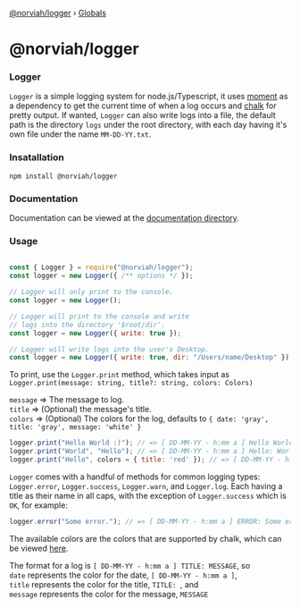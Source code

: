 [@norviah/logger](README.md) › [Globals](globals.md)

# @norviah/logger

### Logger

`Logger` is a simple logging system for node.js/Typescript, it uses [moment](https://github.com/moment/moment/) as a dependency to get the current time of when a log occurs and [chalk](https://github.com/chalk/chalk) for pretty output. If wanted, `Logger` can also write logs into a file, the default path is the directory `logs` under the root directory, with each day having it's own file under the name `MM-DD-YY.txt`.

### Insatallation

`npm install @norviah/logger`

### Documentation

Documentation can be viewed at the [documentation directory](https://github.com/Norviah/loger/tree/master/docs).

### Usage

```javascript

const { Logger } = require("@norviah/logger");
const logger = new Logger({ /** options */ });

// Logger will only print to the console.
const logger = new Logger();

// Logger will print to the console and write
// logs into the directory '$root/dir'.
const logger = new Logger({ write: true });

// Logger will write logs into the user's Desktop.
const logger = new Logger({ write: true, dir: "/Users/name/Desktop" });

```

To print, use the `Logger.print` method, which takes input as<br>
`Logger.print(message: string, title?: string, colors: Colors)`

`message` => The message to log.<br>
`title` => (Optional) the message's title.<br>
`colors` => (Optional) The colors for the log, defaults to `{ date: 'gray', title: 'gray', message: 'white' }`<br>

```javascript
logger.print("Hello World :)"); // => [ DD-MM-YY - h:mm a ] Hello World :)
logger.print("World", "Hello"); // => [ DD-MM-YY - h:mm a ] Hello: World
logger.print("Hello", colors = { title: 'red' }); // => [ DD-MM-YY - h:mm a ] [red]Hello[/red]
```

`Logger` comes with a handful of methods for common logging types: `Logger.error`, `Logger.success`, `Logger.warn`, and `Logger.log`. Each having a title as their name in all caps, with the exception of `Logger.success` which is `OK`, for example:

```javascript
logger.error("Some error."); // => [ DD-MM-YY - h:mm a ] ERROR: Some error.
```

The available colors are the colors that are supported by chalk, which can be viewed [here](https://github.com/chalk/chalk/blob/55816cdd4d25a86cc35b18e1e578a5b164f71aee/index.d.ts#L56).

The format for a log is `[ DD-MM-YY - h:mm a ] TITLE: MESSAGE`, so<br>
`date` represents the color for the date,  `[ DD-MM-YY - h:mm a ]`,<br>
`title` represents the color for the title,  `TITLE: `, and<br>
`message` represents the color for the message,  `MESSAGE`<br>
